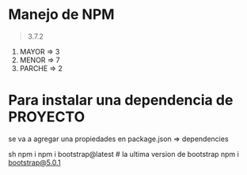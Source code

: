 # Manejo de NPM

> 3.7.2
1. MAYOR => 3
2. MENOR => 7
3. PARCHE => 2

# Para instalar una dependencia de PROYECTO
se va a agregar una propiedades en package.json => dependencies

sh
npm i <nombre-de-dependencia>
npm i bootstrap@latest # la ultima version de bootstrap
npm i bootstrap@5.0.1


